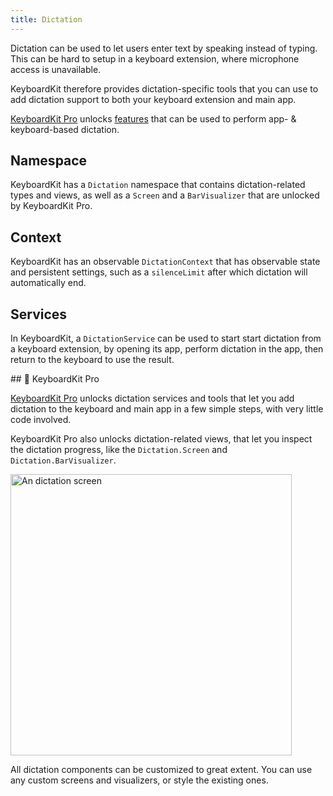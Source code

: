 ```yaml
---
title: Dictation
---
```


Dictation can be used to let users enter text by speaking instead of typing. This can be hard to setup in a keyboard extension, where microphone access is unavailable.

KeyboardKit therefore provides dictation-specific tools that you can use to add dictation support to both your keyboard extension and main app.

[KeyboardKit Pro][Pro] unlocks [features](#pro) that can be used to perform app- & keyboard-based dictation.


## Namespace

KeyboardKit has a ``Dictation`` namespace that contains dictation-related types and views, as well as a ``Screen`` and a ``BarVisualizer`` that are unlocked by KeyboardKit Pro. 


## Context

KeyboardKit has an observable ``DictationContext`` that has observable state and persistent settings, such as a ``silenceLimit`` after which dictation will automatically end.


## Services

In KeyboardKit, a ``DictationService`` can be used to start start dictation from a keyboard extension, by opening its app, perform dictation in the app, then return to the keyboard to use the result.


<a name="pro">
## 👑 KeyboardKit Pro

[KeyboardKit Pro][Pro] unlocks dictation services and tools that let you add dictation to the keyboard and main app in a few simple steps, with very little code involved.

KeyboardKit Pro also unlocks dictation-related views, that let you inspect the dictation progress, like the `Dictation.Screen` and `Dictation.BarVisualizer`.

<img width="450" alt="An dictation screen" src="{{page.assets}}dictationscreen.jpg" />

All dictation components can be customized to great extent. You can use any custom screens and visualizers, or style the existing ones.





[Pro]: /pro
